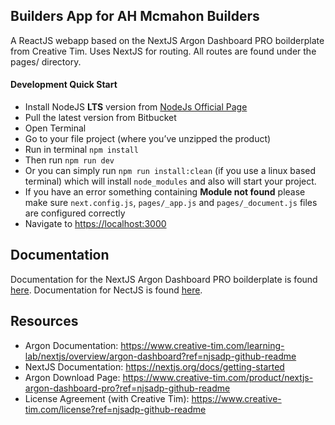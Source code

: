 ## Builders App for AH Mcmahon Builders
A ReactJS webapp based on the NextJS Argon Dashboard PRO boilderplate from Creative Tim. Uses NextJS for routing. All routes are found under the pages/ directory.

#### Development Quick Start

*   Install NodeJS **LTS** version from [NodeJs Official Page](https://nodejs.org/en/)
*   Pull the latest version from Bitbucket
*   Open Terminal
*   Go to your file project (where you’ve unzipped the product)
*   Run in terminal `npm install`
*   Then run `npm run dev`
*   Or you can simply run `npm run install:clean` (if you use a linux based terminal) which will install `node_modules` and also will start your project.
*   If you have an error something containing **Module not found** please make sure `next.config.js`, `pages/_app.js` and `pages/_document.js` files are configured correctly
*   Navigate to [https://localhost:3000](https://localhost:3000)


## Documentation
Documentation for the NextJS Argon Dashboard PRO boilderplate is found [here](https://www.creative-tim.com/learning-lab/nextjs/overview/argon-dashboard).
Documentation for NectJS is found [here](https://nextjs.org/docs/getting-started).


## Resources
- Argon Documentation: <https://www.creative-tim.com/learning-lab/nextjs/overview/argon-dashboard?ref=njsadp-github-readme>
- NextJS Documentation: <https://nextjs.org/docs/getting-started>
- Argon Download Page: <https://www.creative-tim.com/product/nextjs-argon-dashboard-pro?ref=njsadp-github-readme>
- License Agreement (with Creative Tim): <https://www.creative-tim.com/license?ref=njsadp-github-readme>
